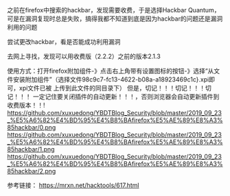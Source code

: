 之前在firefox中搜索的hackbar，发现需要收费，于是选择Hackbar Quantum，可是在漏洞复现时总是失败，搞得我都不知道到底是因为hackbar的问题还是漏洞利用的问题

尝试更改hackbar，看是否能成功利用漏洞

去网上寻找，发现可以用收费版（2.2.2）之前的版本2.1.3

使用方式：打开firefox附加组件-》点击右上角带有设置图标的按钮-》选择“从文件安装附加组件”（选择文件98c9c7-fc13-4622-b08a-a18923469c1c}.xpi即可，xpi文件已被
上传到此文件的同目录下）
但是，切记！！！切记！！！切记！！！
一定记住要关闭插件的自动更新！！！，否则浏览器会自动更新插件到收费版本！！!
https://github.com/xuxuedong/YBDTBlog_Security/blob/master/2019_09_23_%E5%A6%82%E4%BD%95%E4%B8%BAfirefox%E5%AE%89%E8%A3%85hackbar/0.png
https://github.com/xuxuedong/YBDTBlog_Security/blob/master/2019_09_23_%E5%A6%82%E4%BD%95%E4%B8%BAfirefox%E5%AE%89%E8%A3%85hackbar/1.png
https://github.com/xuxuedong/YBDTBlog_Security/blob/master/2019_09_23_%E5%A6%82%E4%BD%95%E4%B8%BAfirefox%E5%AE%89%E8%A3%85hackbar/2.png

参考链接：
https://mrxn.net/hacktools/617.html
